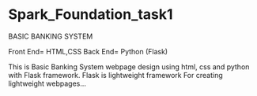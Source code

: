 # Spark_Foundation_task1


BASIC BANKING SYSTEM

Front End= HTML,CSS
Back End= Python (Flask)

This is Basic Banking System webpage design using html, css
and python with Flask framework. Flask is lightweight framework
For creating lightweight webpages...

